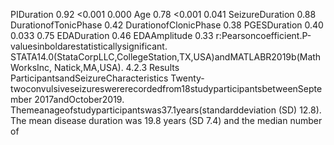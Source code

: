 PIDuration 0.92 <0.001 0.000
Age 0.78 <0.001 0.041
SeizureDuration 0.88
DurationofTonicPhase 0.42
DurationofClonicPhase 0.38
PGESDuration 0.40 0.033 0.75
EDADuration 0.46
EDAAmplitude 0.33
r:Pearsoncoefficient.P-valuesinboldarestatisticallysignificant.
STATA14.0(StataCorpLLC,CollegeStation,TX,USA)andMATLABR2019b(MathWorksInc,
Natick,MA,USA).
4.2.3 Results
ParticipantsandSeizureCharacteristics
Twenty-twoconvulsiveseizureswererecordedfrom18studyparticipantsbetweenSeptember
2017andOctober2019. Themeanageofstudyparticipantswas37.1years(standarddeviation
(SD) 12.8). The mean disease duration was 19.8 years (SD 7.4) and the median number of